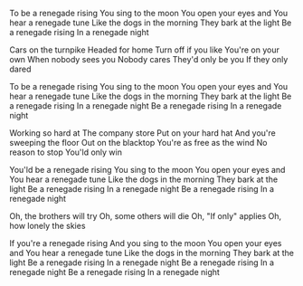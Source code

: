 To be a renegade rising
You sing to the moon
You open your eyes and
You hear a renegade tune
Like the dogs in the morning
They bark at the light
Be a renegade rising
In a renegade night

Cars on the turnpike
Headed for home
Turn off if you like
You're on your own
When nobody sees you
Nobody cares
They'd only be you
If they only dared

To be a renegade rising
You sing to the moon
You open your eyes and
You hear a renegade tune
Like the dogs in the morning
They bark at the light
Be a renegade rising
In a renegade night
Be a renegade rising
In a renegade night

Working so hard at
The company store
Put on your hard hat
And you're sweeping the floor
Out on the blacktop
You're as free as the wind
No reason to stop
You'ld only win

You'ld be a renegade rising
You sing to the moon
You open your eyes and
You hear a renegade tune
Like the dogs in the morning
They bark at the light
Be a renegade rising
In a renegade night
Be a renegade rising
In a renegade night

Oh, the brothers will try
Oh, some others will die
Oh, "If only" applies
Oh, how lonely the skies

If you're a renegade rising
And you sing to the moon
You open your eyes and
You hear a renegade tune
Like the dogs in the morning
They bark at the light
Be a renegade rising
In a renegade night
Be a renegade rising
In a renegade night
Be a renegade rising
In a renegade night
